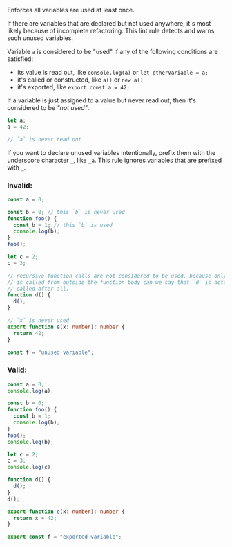 Enforces all variables are used at least once.

If there are variables that are declared but not used anywhere, it's most likely
because of incomplete refactoring. This lint rule detects and warns such unused
variables.

Variable `a` is considered to be "used" if any of the following conditions are
satisfied:

- its value is read out, like `console.log(a)` or `let otherVariable = a;`
- it's called or constructed, like `a()` or `new a()`
- it's exported, like `export const a = 42;`

If a variable is just assigned to a value but never read out, then it's
considered to be _"not used"_.

```typescript
let a;
a = 42;

// `a` is never read out
```

If you want to declare unused variables intentionally, prefix them with the
underscore character `_`, like `_a`. This rule ignores variables that are
prefixed with `_`.

### Invalid:

```typescript
const a = 0;

const b = 0; // this `b` is never used
function foo() {
  const b = 1; // this `b` is used
  console.log(b);
}
foo();

let c = 2;
c = 3;

// recursive function calls are not considered to be used, because only when `d`
// is called from outside the function body can we say that `d` is actually
// called after all.
function d() {
  d();
}

// `x` is never used
export function e(x: number): number {
  return 42;
}

const f = "unused variable";
```

### Valid:

```typescript
const a = 0;
console.log(a);

const b = 0;
function foo() {
  const b = 1;
  console.log(b);
}
foo();
console.log(b);

let c = 2;
c = 3;
console.log(c);

function d() {
  d();
}
d();

export function e(x: number): number {
  return x + 42;
}

export const f = "exported variable";
```

